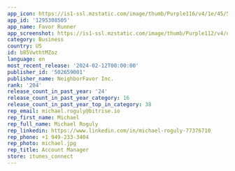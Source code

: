 ```yaml
---
app_icon: https://is1-ssl.mzstatic.com/image/thumb/Purple116/v4/1e/45/52/1e455201-97bf-62a9-a8f1-33f1200cdaf3/AppIcon-0-0-1x_U007emarketing-0-4-0-85-220.png/1024x1024bb.png
app_id: '1295308505'
app_name: Favor Runner
app_screenshot: https://is1-ssl.mzstatic.com/image/thumb/Purple112/v4/dd/b1/7d/ddb17d33-c939-143a-66ef-d814b6df7626/3f5056a8-df4f-4b8d-a165-47dfcb8a2abf_6.5-Favor-iOS-Runner_1.jpg/1242x2688bb.png
category: Business
country: US
id: b85VwthtMZoz
language: en
most_recent_release: '2024-02-12T00:00:00'
publisher_id: '502659001'
publisher_name: NeighborFavor Inc.
rank: '204'
release_count_in_past_year: '24'
release_count_in_past_year_category: 16
release_count_in_past_year_top_in_category: 38
rep_email: michael.roguly@bitrise.io
rep_first_name: Michael
rep_full_name: Michael Roguly
rep_linkedin: https://www.linkedin.com/in/michael-roguly-77376710
rep_phone: +1 949-233-3404
rep_photo: michael.jpg
rep_title: Account Manager
store: itunes_connect
---
```

